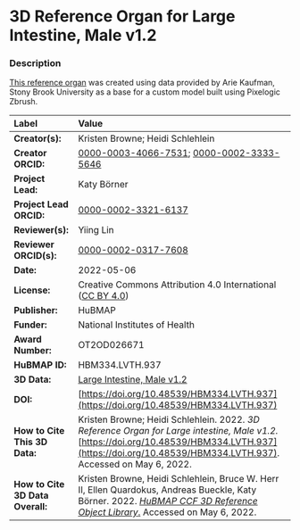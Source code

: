 # 3D Reference Organ for Large Intestine, Male v1.2

### Description
[This reference organ](https://humanatlas.io/3d-reference-library) was created using data provided by Arie Kaufman, Stony Brook University as a base for a custom model built using Pixelogic Zbrush.

| Label | Value |
| :------------- |:-------------|
| **Creator(s):** | Kristen Browne; Heidi Schlehlein |
| **Creator ORCID:** | [0000-0003-4066-7531](https://orcid.org/0000-0003-4066-7531); [0000-0002-3333-5646](https://orcid.org/0000-0002-3333-5646)|
| **Project Lead:** | Katy B&ouml;rner |
| **Project Lead ORCID:** | [0000-0002-3321-6137](https://orcid.org/0000-0002-3321-6137) |
| **Reviewer(s):** | Yiing Lin |
| **Reviewer ORCID(s):** |[0000-0002-0317-7608](https://doi.org/10.5072/0000-0002-0317-7608) |
| **Date:** | 2022-05-06|
| **License:** | Creative Commons Attribution 4.0 International ([CC BY 4.0](https://creativecommons.org/licenses/by/4.0/)) |
| **Publisher:** | HuBMAP |
| **Funder:** | National Institutes of Health |
| **Award Number:** | OT2OD026671 |
| **HuBMAP ID:** | HBM334.LVTH.937 |
| **3D Data:** | [Large Intestine, Male v1.2](https://cdn.humanatlas.io/hra-releases/v1.2/models/SBU_M_Intestine_Large.glb) |
| **DOI:** | [https://doi.org/10.48539/HBM334.LVTH.937](https://doi.org/10.48539/HBM334.LVTH.937) |
| **How to Cite This 3D Data:** | Kristen Browne; Heidi Schlehlein. 2022. *3D Reference Organ for Large intestine, Male v1.2.* [https://doi.org/10.48539/HBM334.LVTH.937](https://doi.org/10.48539/HBM334.LVTH.937). Accessed on May 6, 2022. |
| **How to Cite 3D Data Overall:** | Kristen Browne, Heidi Schlehlein, Bruce W. Herr II, Ellen Quardokus, Andreas Bueckle, Katy B&ouml;rner. 2022. [*HuBMAP CCF 3D Reference Object Library*.](https://humanatlas.io/3d-reference-library) Accessed on May 6, 2022. |
